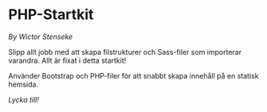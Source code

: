 # PHP-Startkit
*By Wictor Stenseke*

Slipp allt jobb med att skapa filstrukturer och Sass-filer som importerar varandra. Allt är fixat i detta startkit!

Använder Bootstrap och PHP-filer för att snabbt skapa innehåll på en statisk hemsida.

*Lycka till!*
